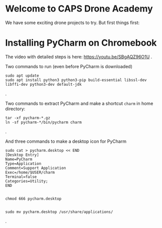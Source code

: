 # Welcome to CAPS Drone Academy
We have some exciting drone projects to try. But first things first:

# Installing PyCharm on Chromebook
The video with detailed steps is here: https://youtu.be/SBgAQZ96O1U .

Two commands to run (even before PyCharm is downloaded)
```
sudo apt update
sudo apt install python3 python3-pip build-essential libssl-dev libffi-dev python3-dev default-jdk
```
.

Two commands to extract PyCharm and make a shortcut `charm` in home directory:
```
tar -xf pycharm-*.gz
ln -sf pycharm-*/bin/pycharm charm
```
.

And three commands to make a desktop icon for PyCharm
```
sudo cat > pycharm.desktop << END
[Desktop Entry]
Name=PyCharm 
Type=Application
Comment=Support Application
Exec=/home/$USER/charm
Terminal=false
Categories=Utility;
END


chmod 666 pycharm.desktop


sudo mv pycharm.desktop /usr/share/applications/
```
.
